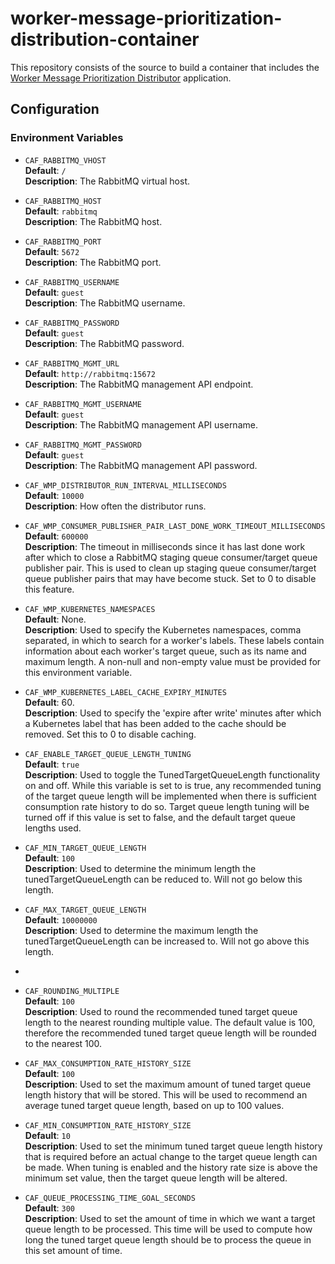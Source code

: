 # worker-message-prioritization-distribution-container

This repository consists of the source to build a container that includes the 
[Worker Message Prioritization Distributor](https://github.com/WorkerFramework/worker-message-prioritization/tree/main/worker-message-prioritization-distribution) application.

## Configuration

### Environment Variables

* `CAF_RABBITMQ_VHOST`  
    **Default**: `/`  
    **Description**: The RabbitMQ virtual host.

* `CAF_RABBITMQ_HOST`  
    **Default**: `rabbitmq`  
    **Description**: The RabbitMQ host.

* `CAF_RABBITMQ_PORT`  
    **Default**: `5672`  
    **Description**: The RabbitMQ port.

* `CAF_RABBITMQ_USERNAME`  
    **Default**: `guest`  
    **Description**: The RabbitMQ username.

* `CAF_RABBITMQ_PASSWORD`  
    **Default**: `guest`  
    **Description**: The RabbitMQ password.

* `CAF_RABBITMQ_MGMT_URL`  
    **Default**: `http://rabbitmq:15672`  
    **Description**: The RabbitMQ management API endpoint.

* `CAF_RABBITMQ_MGMT_USERNAME`  
    **Default**: `guest`  
    **Description**: The RabbitMQ management API username.

* `CAF_RABBITMQ_MGMT_PASSWORD`  
    **Default**: `guest`  
    **Description**: The RabbitMQ management API password.

* `CAF_WMP_DISTRIBUTOR_RUN_INTERVAL_MILLISECONDS`  
    **Default**: `10000`  
    **Description**: How often the distributor runs.

* `CAF_WMP_CONSUMER_PUBLISHER_PAIR_LAST_DONE_WORK_TIMEOUT_MILLISECONDS`  
    **Default**: `600000`  
    **Description**: The timeout in milliseconds since it has last done work after which to close a RabbitMQ staging queue consumer/target
    queue publisher pair. This is used to clean up staging queue consumer/target queue publisher pairs that may have become stuck.
    Set to 0 to disable this feature.

* `CAF_WMP_KUBERNETES_NAMESPACES`  
    **Default**: None.  
    **Description**: Used to specify the Kubernetes namespaces, comma separated, in which to search for a worker's labels. These
    labels contain information about each worker's target queue, such as its name and maximum length. A non-null and non-empty value must be provided for this environment variable.

* `CAF_WMP_KUBERNETES_LABEL_CACHE_EXPIRY_MINUTES`  
    **Default**: 60.  
    **Description**: Used to specify the 'expire after write' minutes after which a Kubernetes label that has been added to the cache
    should be removed. Set this to 0 to disable caching.

* `CAF_ENABLE_TARGET_QUEUE_LENGTH_TUNING`  
  **Default**: `true`  
  **Description**: Used to toggle the TunedTargetQueueLength functionality on and off. While this variable is set to is true, 
  any recommended tuning of the target queue length will be implemented when there is sufficient consumption rate history to do so. 
  Target queue length tuning will be turned off if this value is set to false, and the default target queue lengths used.

* `CAF_MIN_TARGET_QUEUE_LENGTH`  
  **Default**: `100`  
  **Description**: Used to determine the minimum length the tunedTargetQueueLength can be reduced to. Will not go below this length. 

* `CAF_MAX_TARGET_QUEUE_LENGTH`  
  **Default**: `10000000`  
  **Description**: Used to determine the maximum length the tunedTargetQueueLength can be increased to. Will not go above this length.
* 
* `CAF_ROUNDING_MULTIPLE`  
  **Default**: `100`  
  **Description**: Used to round the recommended tuned target queue length to the nearest rounding multiple value. The default value 
  is 100, therefore the recommended tuned target queue length will be rounded to the nearest 100.

* `CAF_MAX_CONSUMPTION_RATE_HISTORY_SIZE`  
  **Default**: `100`  
  **Description**: Used to set the maximum amount of tuned target queue length history that will be stored. This will be used to 
  recommend an average tuned target queue length, based on up to 100 values. 

* `CAF_MIN_CONSUMPTION_RATE_HISTORY_SIZE`  
  **Default**: `10`  
  **Description**: Used to set the minimum tuned target queue length history that is required before an actual change to the target 
  queue length can be made. When tuning is enabled and the history rate size is above the minimum set value, then the target queue
  length will be altered. 

* `CAF_QUEUE_PROCESSING_TIME_GOAL_SECONDS`  
  **Default**: `300`  
  **Description**: Used to set the amount of time in which we want a target queue length to be processed. This time will be used to 
  compute how long the tuned target queue length should be to process the queue in this set amount of time. 

